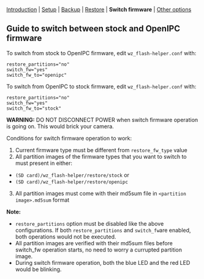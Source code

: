 [Introduction](README.md) | [Setup](README_setup.md) | [Backup](README_backup.md) | [Restore](README_restore.md) | **Switch firmware** | [Other options](README_other_options.md)

## Guide to switch between stock and OpenIPC firmware


To switch from stock to OpenIPC firmware, edit `wz_flash-helper.conf` with:
```
restore_partitions="no"
switch_fw="yes"
switch_fw_to="openipc"
```

To switch from OpenIPC to stock firmware, edit `wz_flash-helper.conf` with:
```
restore_partitions="no"
switch_fw="yes"
switch_fw_to="stock"
```


**WARNING:** DO NOT DISCONNECT POWER when switch firmware operation is going on. This would brick your camera.

Conditions for switch firmware operation to work:
1. Current firmware type must be different from `restore_fw_type` value
2. All partition images of the firmware types that you want to switch to must present in either:
- `(SD card)/wz_flash-helper/restore/stock` or
- `(SD card)/wz_flash-helper/restore/openipc`
3. All partition images must come with their md5sum file in `<partition image>.md5sum` format


**Note:**
- `restore_partitions` option must be disabled like the above configurations. If both `restore_partitions` and `switch_fw`are enabled, both operations would not be executed.
- All partition images are verified with their md5sum files before switch_fw operation starts, no need to worry a currupted partition image.
- During switch firmware operation, both the blue LED and the red LED would be blinking.
